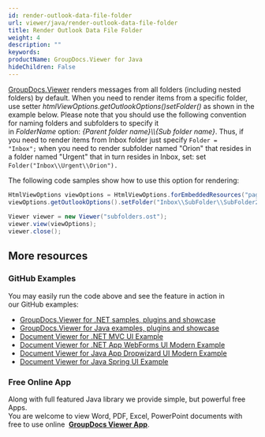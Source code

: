 ```yaml
---
id: render-outlook-data-file-folder
url: viewer/java/render-outlook-data-file-folder
title: Render Outlook Data File Folder
weight: 4
description: ""
keywords: 
productName: GroupDocs.Viewer for Java
hideChildren: False
---
```

[GroupDocs.Viewer](https://products.groupdocs.com/viewer/java) renders messages from all folders (including nested folders) by default. When you need to render items from a specific folder, use setter *htmlViewOptions.getOutlookOptions()setFolder()* as shown in the example below. Please note that you should use the following convention for naming folders and subfolders to specify it in *FolderName* option: *{Parent folder name}\\\\{Sub folder name}*. Thus, if you need to render items from Inbox folder just specify `Folder = "Inbox";` when you need to render subfolder named "Orion" that resides in a folder named "Urgent" that in turn resides in Inbox, set: set `Folder("Inbox\\Urgent\\Orion").` 

The following code samples show how to use this option for rendering:

```java
HtmlViewOptions viewOptions = HtmlViewOptions.forEmbeddedResources("page_{0}.html");
viewOptions.getOutlookOptions().setFolder("Inbox\\SubFolder\\SubFolder2");
 
Viewer viewer = new Viewer("subfolders.ost");
viewer.view(viewOptions);
viewer.close();
```

## More resources
### GitHub Examples
You may easily run the code above and see the feature in action in our GitHub examples:
*   [GroupDocs.Viewer for .NET samples, plugins and showcase](https://github.com/groupdocs-viewer/GroupDocs.Viewer-for-.NET)    
*   [GroupDocs.Viewer for Java examples, plugins and showcase](https://github.com/groupdocs-viewer/GroupDocs.Viewer-for-Java)    
*   [Document Viewer for .NET MVC UI Example](https://github.com/groupdocs-viewer/GroupDocs.Viewer-for-.NET-MVC)    
*   [Document Viewer for .NET App WebForms UI Modern Example](https://github.com/groupdocs-viewer/GroupDocs.Viewer-for-.NET-WebForms)    
*   [Document Viewer for Java App Dropwizard UI Modern Example](https://github.com/groupdocs-viewer/GroupDocs.Viewer-for-Java-Dropwizard)    
*   [Document Viewer for Java Spring UI Example](https://github.com/groupdocs-viewer/GroupDocs.Viewer-for-Java-Spring)
    
### Free Online App
Along with full featured Java library we provide simple, but powerful free Apps.  
You are welcome to view Word, PDF, Excel, PowerPoint documents with free to use online  **[GroupDocs Viewer App](https://products.groupdocs.app/viewer)**.